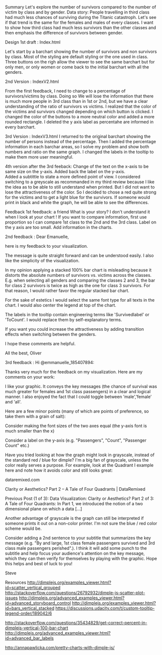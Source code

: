 Summary 
Let's explore the number of survivors compared to the number of victim by class and by gender. 
Data story: 
People travelling in third class had much less chances of surviving during the Titanic catastroph. Let's see if that trend is the same for the females and males of every classes. 
I want to show how third class had much less survivors than the other classes and then emphasis the difference of survivors between gender. 




Design 
1st draft : Index.html

Let's start by a barchart showing the number of survivors and non survivors by class. 
Most of the styling are default styling or the one used in class. 
Three buttons on the righ allow the viewer to see the same barchart but for only men, or only women or come back to the initial barchart with all the genders. 



2nd Version : IndexV2.html

From the first feedback, I need to change to a percentage of survivors/victims by class. Doing so We will lose the information that there is much more people in 3rd class than in 1st or 2nd, but we have a clear understanding of the ratio of survivors vs victims. 
I realized that the color of the victims and survivors changed depending on which button is clicked. 
I changed the color of the buttons to a more neutral color and added a more rounded rectangle.
I deleted the y axis label as percentahe are informed in every barchart.

3rd Version : IndexV3.html
I returned to the original barchart showing the number of persons instead of the percentage. 
Then I added the percentage information in each barchar areas, so I solve my problem and show both numbers and ratio on the same graph. 
I changed the labels in the tooltip to make them more user meaningful. 

4th version after the 3rd feeback: 
Change of the text on the x-axis to be same size on the y-axis.
Added back the label on the y-axis.  
Added a subtittle to state a more defined point of view. 
I considered switching to a greyscale as recommanded in my third review because I like the idea as to be able to still understand when printed. But I did not want to lose the attractiveness of the color. So I decided to chose a red quite strong for the victims and to get a light blue for the survivors. If someone would print in black and white the graph, he will be able to see the differences. 


Feedback
1st feedback:  a friend 
What is your story? I don't understand it when I look at your chart !
If you want to compare information, first use proportion so I can compare 1st class to the 2nd and the 3rd class. 
Label on the y axis are too small. 
Add information in the charts.




2nd feedback : 
Dear Emanuelle,

here is my feedback to your visualization.

The message is quite straight forward and can be understood easily.
I also like the simplicity of the visualization.

In my opinion applying a stacked 100% bar chart is misleading because it distorts the absolute numbers of survivors vs. victims across the classes. E.g. when selecting all genders and comparing the classes 2 and 3, the bar for class 2 survivors is twice as high as the one for class 3 survivors. For that reason, I would rather favor the regular stacked bar chart.

For the sake of estetics I would select the same font type for all texts in the chart.
I would also center the legend at top of the chart.

The labels in the tooltip contain engineering terms like 'Survivedlabel' or 'ToCount'.
I would replace them by self-explanatory terms.

If you want you could increase the attractiveness by adding transition effects when switching between the genders.

I hope these comments are helpful.

All the best, Oliver




3rd feedback : 
Hi @emmanuelle_185407894:

Thanks very much for the feedback on my visualization. Here are my comments on your work:

I like your graphic. It conveys the key messages (the chance of survival was much greater for females and 1st class passengers) in a clear and logical manner. I also enjoyed the fact that I could toggle between 'male','female' and 'all'.

Here are a few minor points (many of which are points of preference, so take them with a grain of salt):

Consider making the font sizes of the two axes equal (the y-axis font is much smaller than the x)

Consider a label on the y-axis (e.g. "Passengers", "Count", "Passenger Count" etc.)

Have you tried looking at how the graph might look in grayscale, instead of the standard red / blue for dimple? I'm a big fan of grayscale, unless the color really serves a purpose. For example, look at the Quadrant I example here and note how it avoids color and still looks great:

dataremixed.com

Clarity or Aesthetics? Part 2 – A Tale of Four Quadrants | DataRemixed

Previous Post (1 of 3): Data Visualization: Clarity or Aesthetics? Part 2 of 3: A Tale of Four Quadrants: In Part 1, we introduced the notion of a two dimensional plane on which a data [...]

Another advantage of grayscale is the graph can still be interpreted if someone prints it out on a non-color printer. I'm not sure the blue / red color scheme would be.

Consider adding a 2nd sentence to your subtitle that summarizes the key message (e.g. "By and large, 1st class female passengers survived and 3rd class male passengers perished".). I think it will add some punch to the subtitle and help focus your audience's attention on the key message, which they can then verify for themselves by playing with the graphic.
Hope this helps and best of luck to you!

Steve




Resources
http://dimplejs.org/examples_viewer.html?id=scatter_vertical_grouped
http://stackoverflow.com/questions/26792932/dimple-js-scatter-plot-issues
http://dimplejs.org/advanced_examples_viewer.html?id=advanced_storyboard_control
http://dimplejs.org/examples_viewer.html?id=bars_vertical_stacked
https://discussions.udacity.com/t/custom-tooltip-legend-order/189042/6

http://stackoverflow.com/questions/35434829/get-correct-percent-in-dimplejs-vertical-100-bar-chart
http://dimplejs.org/advanced_examples_viewer.html?id=advanced_bar_labels

http://annapawlicka.com/pretty-charts-with-dimple-js/